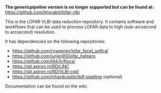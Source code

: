 

**The genericpipeline version is no longer supported but can be found at:** https://github.com/lmorabit/lofar-vlbi

This is the LOFAR VLBI data reduction repository. It contains software and workflows that can be used to process LOFAR data to high (sub-arcsecond to arcsecond) resolution. 

It has dependencies on the following repositories:
- https://github.com/rvweeren/lofar_facet_selfcal
- https://github.com/jurjen93/lofar_helpers
- https://github.com/tikk3r/flocs/
- https://git.astron.nl/RD/LINC
- https://git.astron.nl/RD/VLBI-cwl/
- https://github.com/mhardcastle/ddf-pipeline (optional)

Documentation can be found on the wiki.



